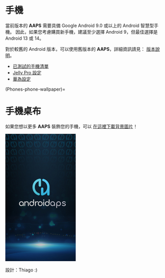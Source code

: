 # 手機

當前版本的 **AAPS** 需要具備 Google Android 9.0 或以上的 Android 智慧型手機。 因此，如果您考慮購買新手機，建議至少選擇 Android 9，但最佳選擇是 Android 13 或 14。

對於較舊的 Android 版本，可以使用舊版本的 **AAPS**，詳細資訊請見： [版本說明](#maintenance-android-version-aaps-version)。

- [已測試的手機清單](../CompatiblePhones/ListOfTestedPhones.md)
- [Jelly Pro 設定](../CompatiblePhones/Jelly.md)
- [華為設定](../CompatiblePhones/Huawei.md)

(Phones-phone-wallpaper)=

# 手機桌布

如果您想以更多 **AAPS** 裝飾您的手機，可以 [在這裡下載背景圖片](../images/bg_phone.jpg)！

![手機背景](../images/bg_phone_thump.jpg)

設計：Thiago :)
